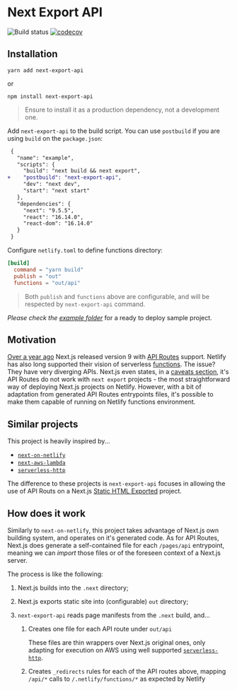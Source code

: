 # Next Export API

![Build status](https://travis-ci.org/lucasconstantino/next-export-api.svg?branch=master)
[![codecov](https://codecov.io/gh/lucasconstantino/next-export-api/branch/master/graph/badge.svg)](https://codecov.io/gh/lucasconstantino/next-export-api)

## Installation

```
yarn add next-export-api
```

or

```
npm install next-export-api
```

> Ensure to install it as a production dependency, not a development one.

Add `next-export-api` to the build script. You can use `postbuild` if you are using `build` on the `package.json`:

```diff
 {
   "name": "example",
   "scripts": {
     "build": "next build && next export",
+    "postbuild": "next-export-api",
     "dev": "next dev",
     "start": "next start"
   },
   "dependencies": {
     "next": "9.5.5",
     "react": "16.14.0",
     "react-dom": "16.14.0"
   }
 }
```

Configure `netlify.toml` to define functions directory:

```toml
[build]
  command = "yarn build"
  publish = "out"
  functions = "out/api"
```

> Both `publish` and `functions` above are configurable, and will be respected by `next-export-api` command.

_Please check the [example folder](./example/)_ for a ready to deploy sample project.

## Motivation

[Over a year ago](https://nextjs.org/blog/next-9#api-routes) Next.js released version 9 with [API Routes](https://nextjs.org/docs/api-routes/introduction) support. Netlify has also long supported their vision of serverless [functions](https://www.netlify.com/products/functions/). The issue? They have very diverging APIs. Next.js even states, in a [caveats section](https://nextjs.org/docs/api-routes/introduction#caveats), it's API Routes do not work with `next export` projects - the most straightforward way of deploying Next.js projects on Netlify. However, with a bit of adaptation from generated API Routes entrypoints files, it's possible to make them capable of running on Netlify functions environment.

## Similar projects

This project is heavily inspired by...

- [`next-on-netlify`](https://github.com/netlify/next-on-netlify)
- [`next-aws-lambda`](https://github.com/serverless-nextjs/serverless-next.js)
- [`serverless-http`](https://github.com/dougmoscrop/serverless-http)

The difference to these projects is `next-export-api` focuses in allowing the use of API Routs on a Next.js [Static HTML Exported](https://nextjs.org/docs/advanced-features/static-html-export) project.

## How does it work

Similarly to `next-on-netlify`, this project takes advantage of Next.js own building system, and operates on it's generated code. As for API Routes, Next.js does generate a self-contained file for each `/pages/api` entrypoint, meaning we can _import_ those files or of the foreseen context of a Next.js server.

The process is like the following:

1. Next.js builds into the `.next` directory;
2. Next.js exports static site into (configurable) `out` directory;
3. `next-export-api` reads page manifests from the `.next` build, and...

   1. Creates one file for each API route under `out/api`

      These files are thin wrappers over Next.js original ones, only adapting for execution on AWS using well supported [`serverless-http`](https://github.com/dougmoscrop/serverless-http).

   2. Creates `_redirects` rules for each of the API routes above, mapping `/api/*` calls to `/.netlify/functions/*` as expected by Netlify
